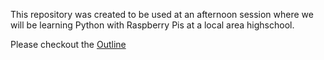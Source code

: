 This repository was created to be used at an afternoon session where we will be
learning Python with Raspberry Pis at a local area highschool.

Please checkout the [Outline](outline.md)
